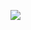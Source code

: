 ![](https://images-ext-1.discordapp.net/external/2vD_pt9kEYTg_VTnipSw24Wa5B_9eEwatr_r6COxmZ8/https/img1.picmix.com/output/pic/normal/9/0/2/8/11518209_1f443.gif?width=600&height=600)

<!--
**bummyassdude/bummyassdude** is a ✨ _special_ ✨ repository because its `README.md` (this file) appears on your GitHub profile.

Here are some ideas to get you started:

- 🔭 I’m currently working on ...
- 🌱 I’m currently learning ...
- 👯 I’m looking to collaborate on ...
- 🤔 I’m looking for help with ...
- 💬 Ask me about ...
- 📫 How to reach me: ...
- 😄 Pronouns: ...
- ⚡ Fun fact: ...
-->
